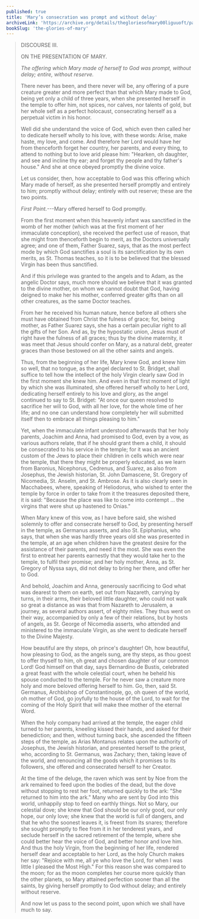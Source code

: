 ```yaml
---
published: true
title: 'Mary’s consecration was prompt and without delay'
archiveLink: 'https://archive.org/details/thegloriesofmary00liguuoft/page/393?view=theater'
bookSlug: 'the-glories-of-mary'
---
```


> DISCOURSE III.
>
> ON THE PRESENTATION OF MARY.
>
> *The offering which Mary made of herself to God was prompt, without delay; entire, without reserve.*
>
> There never has been, and there never will be, any offering of a pure creature greater and more perfect than that which Mary made to God, being yet only a child of three years, when she presented herself in the temple to offer him, not spices, nor calves, nor talents of gold, but her whole self as a perfect holocaust, consecrating herself as a perpetual victim in his honor.
>
> Well did she understand the voice of God, which even then called her to dedicate herself wholly to his love, with these words: Arise, make haste, my love, and come. And therefore her Lord would have her from thenceforth forget her country, her parents, and every thing, to attend to nothing but to love arid please him: "Hearken, oh daughter, and see and incline thy ear; and forget thy people and thy father's house." And she at once obeyed promptly the divine voice.
>
> Let us consider, then, how acceptable to God was this offering which Mary made of herself, as she presented herself promptly and entirely to him; promptly without delay; entirely with out reserve; these are the two points.
>
> *First Point.*---Mary offered herself to God promptly.
>
> From the first moment when this heavenly infant was sanctified in the womb of her mother (which was at the first moment of her immaculate conception), she received the perfect use of reason, that she might from thenceforth begin to merit, as the Doctors universally agree; and one of them, Father Suarez, says, that as the most perfect mode by which God sanctifies a soul is its sanctification by its own merits, as St. Thomas teaches, so it is to be believed that the blessed Virgin has been thus sanctified.
>
> And if this privilege was granted to the angels and to Adam, as the angelic Doctor says, much more should we believe that it was granted to the divine mother, on whom we cannot doubt that God, having deigned to make her his mother, conferred greater gifts than on all other creatures, as the same Doctor teaches.
>
> From her he received his human nature, hence before all others she must have obtained from Christ the fulness of grace; for, being mother, as Father Suarez says, she has a certain peculiar right to all the gifts of her Son. And as, by the hypostatic union, Jesus must of right have the fulness of all graces; thus by the divine maternity, it was meet that Jesus should confer on Mary, as a natural debt, greater graces than those bestowed on all the other saints and angels.
>
> Thus, from the beginning of her life, Mary knew God, and knew him so well, that no tongue, as the angel declared to St. Bridget, shall suffice to tell how the intellect of the holy Virgin clearly saw God in the first moment she knew him. And even in that first moment of light by which she was illuminated, she offered herself wholly to her Lord, dedicating herself entirely to his love and glory, as the angel continued to say to St. Bridget: "At once our queen resolved to sacrifice her will to God, with all her love, for the whole time of her life; and no one can understand how completely her will submitted itself then to embrace all things pleasing to him."
>
> Yet, when the immaculate infant understood afterwards that her holy parents, Joachim and Anna, had promised to God, even by a vow, as various authors relate, that if he should grant them a child, it should be consecrated to his service in the temple; for it was an ancient custom of the Jews to place their children in cells which were near the temple, that there they might be properly educated, as we learn from Baronius, Nicephorus, Cedrenus, and Suarez, as also from Josephus, the Jewish historian, St. John Damascene, St. Gregory of Nicomedia, St. Anselm, and St. Ambrose. As it is also clearly seen in Macchabees, where, speaking of Heliodorus, who wished to enter the temple by force in order to take from it the treasures deposited there, it is said: "Because the place was like to come into contempt … the virgins that were shut up hastened to Onias."
>
> When Mary knew of this vow, as I have before said, she wished solemnly to offer and consecrate herself to God, by presenting herself in the temple, as Germanus asserts, and also St. Epiphanius, who says, that when she was hardly three years old she was presented in the temple, at an age when children have the greatest desire for the assistance of their parents, and need it the most. She was even the first to entreat her parents earnestly that they would take her to the temple, to fulfil their promise; and her holy mother, Anna, as St. Gregory of Nyssa says, did not delay to bring her there, and offer her to God.
>
> And behold, Joachim and Anna, generously sacrificing to God what was dearest to them on earth, set out from Nazareth, carrying by turns, in their arms, their beloved little daughter, who could not walk so great a distance as was that from Nazareth to Jerusalem, a journey, as several authors assert, of eighty miles. They thus went on their way, accompanied by only a few of their relations, but by hosts of angels, as St. George of Nicomedia asserts, who attended and ministered to the immaculate Virgin, as she went to dedicate herself to the Divine Majesty.
>
> How beautiful are thy steps, oh prince's daughter! Oh, how beautiful, how pleasing to God, as the angels sung, are thy steps, as thou goest to offer thyself to him, oh great and chosen daughter of our common Lord! God himself on that day, says Bernardino de Bustis, celebrated a great feast with the whole celestial court, when he beheld his spouse conducted to the temple. For he never saw a creature more holy and more beloved offering herself to him. Go, then, said St. Germanus, Archbishop of Constantinople, go, oh queen of the world, oh mother of God, go joyfully to the house of the Lord, to wait for the coming of the Holy Spirit that will make thee mother of the eternal Word.
>
> When the holy company had arrived at the temple, the eager child turned to her parents, kneeling kissed their hands, and asked for their benediction; and then, without turning back, she ascended the fifteen steps of the temple, as Arias Montanus relates upon the authority of Josephus, the Jewish historian, and presented herself to the priest, who, according to St. Germanus, was Zachary; then, taking leave of the world, and renouncing all the goods which it promises to its followers, she offered and consecrated herself to her Creator.
>
> At the time of the deluge, the raven which was sent by Noe from the ark remained to feed upon the bodies of the dead, but the dove without stopping to rest her foot, returned quickly to the ark: "She returned to him into the ark." Many who are sent by God into this world, unhappily stop to feed on earthly things. Not so Mary, our celestial dove; she knew that God should be our only good, our only hope, our only love; she knew that the world is full of dangers, and that he who the soonest leaves it, is freest from its snares; therefore she sought promptly to flee from it in her tenderest years, and seclude herself in the sacred retirement of the temple, where she could better hear the voice of God, and better honor and love him. And thus the holy Virgin, from the beginning of her life, rendered herself dear and acceptable to her Lord, as the holy Church makes her say: "Rejoice with me, all ye who love the Lord, for when I was little I pleased the Most High." For this reason she was compared to the moon; for as the moon completes her course more quickly than the other planets, so Mary attained perfection sooner than all the saints, by giving herself promptly to God without delay; and entirely without reserve.
>
> And now let us pass to the second point, upon which we shall have much to say.
